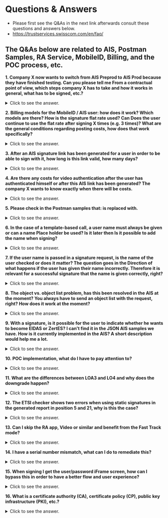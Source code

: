 # Questions & Answers 

  * Please first see the Q&As in the next link afterwards consult these questions and answers below.
  * https://trustservices.swisscom.com/en/faq/

## The Q&As below are related to AIS, Postman Samples, RA Service, MobileID, Billing, and the POC process, etc.

**1. Company X now wants to switch from AIS Preprod to AIS Prod because they have finished testing. Can you please tell me
From a contractual point of view, which steps company X has to take and how it works in general, what has to be signed, etc.?**

<details><summary>
  Click to see the answer. 
  </summary>

* Sales, in this case Marcel (Marcel.Kurz@swisscom.com), instructs us to draw up the desired contract:
* https://collaboration.swisscom.com/communities/swisscom-digital-certificate-services/SDCS_Collab/Forms/AllItems.aspx?RootFolder=%2Fcommunities%2Fswisscom%2Ddigital%2Dcertificate%2Dservices%2FSDCS%5FC5FAIS%10 5FOperations% 2FAuftr% C3% A4geSales & FolderCTID = 0x0120009F4F9BE777BD6F4F823759ED2E7DEC76 & View =% 7BE5CCB974% 2D9EE8% 2D4087% 2DAE09% 2DB90602A14D5E% 7D

* Furthermore, it must be clarified whether company X has a test account first.

</details>

**2. Billing models for the MobileID / AIS user: how does it work? Which models are there? How is the signature flat rate used? Can
Does the user continue to use the flat rate after signing X times (e.g. 3 times)? What are the general conditions regarding posting costs,
how does that work specifically?**

<details><summary>
  Click to see the answer. 
  </summary>

* The customer chooses the billing variant in the corresponding contract, but the option of billing per user / month is only available to resellers or when ordering via partners, for end customers there is only "per signature". You can find all contract templates in DMIS:
* https://internal.bizdocs.swisscom.com/dmis/start/SitePages/ProductDetail.aspx?PURL=https://internal.bizdocs.swisscom.com/dmis/1000255-All-in-Signing-Service

 </details>
 
**3. After an AIS signature link has been generated for a user in order to be able to sign with it, how long is this link valid, how many days?**
<details><summary>
  Click to see the answer. 
  </summary>
 
* If this means the SAS confirmation via SAS, you will find the answer in the Installation Guidance, Section 5.7.3: is configurable, the default is 10 minutes. I don't know more about it, because we don't have a SAS connection for our test environment and therefore don't test it.
* https://documents.swisscom.com/product/1000255-Digital_Signing_Service/Documents/Reference_Guide/Reference_Guide-All-in-Signing-Service-en.pdf
https://trustservices.swisscom.com/downloads/

</details>

**4. Are there any costs for video authentication after the user has authenticated himself or after this AIS link has been generated? The company X
wants to know exactly when there will be costs.**
<details><summary>
  Click to see the answer. 
  </summary>
 
* Please ask Marietta Heule (Marietta.Heule@swisscom.com) and / or Marcel (Marcel.Kurz@swisscom.com) in detail.

</details>

**5. Please check in the Postman samples that: is replaced with.**

<details><summary>
  Click to see the answer. 
  </summary>

* For example if you have in the Postman Sample: "sc: SignatureStandard" replace it with "sc.SignatureStandard".

</details>
 
**6. In the case of a template-based call, a user name must always be given or can a name Place holder be used? Is it later then
Is it possible to add the name when signing?**

<details><summary>
  Click to see the answer. 
  </summary>

* I assume you mean the placeholders for values from the RA evidence in the subject of on-demand signatures. Except for escaping based on the rules for DNs (RFC 2253), this is essentially a text replacement. The templates build on this and provide frequently used subjects with placeholders. You can find our documentation on this in Sections 5.9.2 and 5.9.3 in the Installation Guidance. Regarding your actual question: yes, you can put together a subject with placeholders and then assign your own value to GIVENNAME or CN.
* https://documents.swisscom.com/product/1000255-Digital_Signing_Service/Documents/Reference_Guide/Reference_Guide-All-in-Signing-Service-en.pdf
</details>
 
**7. If the user name is passed in a signature request, is the name of the user checked or does it matter? The question goes in the
Direction of what happens if the user has given their name incorrectly. Therefore it is relevant for a successful signature that the name is given correctly, right?**

<details><summary>
  Click to see the answer. 
  </summary>

* There are two tests: On the one hand, the finished subject must match the DN pattern of the on-demand service. If it is a qualified signature, the subject is also given to the RAS for verification ("Evidence Verify Call"). How your DN patterns look like and what exactly the RAS checks can be found here under Smart Registration Service.
* https://trustservices.swisscom.com/downloads/

</details>

**8. The object vs. object list problem, has this been resolved in the AIS at the moment? You always have to send an object list with the request, right?
How does it work at the moment?**

<details><summary>
  Click to see the answer. 
  </summary>

* No. Everything is the same in AIS. As far as I know, there is a workaround for this in the PDFBox Client.
* It's not about the request, but about the response. In the scheme for this there are some properties that are a list - for example the list of the created signatures or the list of OCSP and CRL. Depending on whether it contains zero, one or more elements, the property is serialized in JSON as a single value or as a list of values. But it should always be a list. If I want to work with the respective property as a client, I always have to first check whether it is a single value or a list of values. That's not the end of the world, but it's cumbersome and annoying. This problem does not exist with SOAP.

</details>
 
**9. With a signature, is it possible for the user to indicate whether he wants to become EIDAS or ZertES? I can't find it in the JSON AIS samples we have.
How is it currently implemented in the AIS? A short description would help me a lot.**

<details><summary>
  Click to see the answer. 
  </summary>

* The client selects an on-demand service for the signature. This refers to a CA server. The level of assurance and the jurisdiction for the signature are derived from the name of this CA server. How is described, among other things, in the Admin UI User Manual, Section 3.4.1. The "Data Flow Issues" currently being processed by us want to change exactly that, so that these properties are no longer defined by naming conventions, but instead end up explicitly in the database. According to the previous statement, you cannot select EIDAS or ZertES, it will certainly be adjustable later.

</details>

**10. POC implementation, what do I have to pay attention to?**

<details><summary>
  Click to see the answer. 
  </summary>

* I have to do a video registration, so I can only sign in the EU.
* This is done here.
* https://trustservices.swisscom.com/en/smart-registration-service/
* I have to register in the Swisscom Shop, so I can then also sign in Switzerland.

</details>

**11. What are the differences between LOA3 and LO4 and why does the downgrade happen?**
<details><summary>
  Click to see the answer. 
  </summary>
 
* LOA3 enables advanced signature

* LOA4 enables a qualified signature

* The reasons for a downgrade from LOA 4 to LOA 3 can be: The identification is older than 5 years, The ID document that was used for identification has expired (the user receives an SMS as a warning 30 days and 90 days beforehand), and The user has changed his means of authentication since the identification

* Change of authentication means means: Change password (link "Forgotten Password"), SIM change, MID reset (without recovery code), MID APP installed and activated (without recovery code), SIM card contract change (without recovery code)
 
</details>

**12. The ETSI checker shows two errors when using static signatures in the generated report in position 5 and 21, why is this the case?**
<details><summary>
  Click to see the answer. 
  </summary>
 
  * ETSI report link, see under PAdES-signature-1, then Full Report. Note: this link works if you are loggedin your ETSI checker account.
https://signatures-conformance-checker.etsi.org/protected/PAdESConf/TestCases/pstoia_ea473cb707cf41e1/localdoc1signed20210421121619timestamp/index.html
 
* The ETSI Signature Conformance Checker does the following (as per their homepage): https://eur03.safelinks.protection.outlook.com/?url=https%3A%2F%2Fsignatures-conformance-checker.etsi.org%2Fpub%2Findex.php&data=04%7C01%7CPaul.Muntean%40swisscom.com%7Cb8b18dbf28584312b2b308d91f7c15a0%7C364e5b87c1c7420d9beec35d19b557a1%7C1%7C0%7C637575440056859327%7CUnknown%7CTWFpbGZsb3d8eyJWIjoiMC4wLjAwMDAiLCJQIjoiV2luMzIiLCJBTiI6Ik1haWwiLCJXVCI6Mn0%3D%7C1000&sdata=G2QJbPyJOeSZ9Or2M0uZpIF620boeAPf%2FcwLNj85P50%3D&reserved=0

 * The tool performs conformance tests on: XadES, CadES, ASiC, PAdES
 * Verify the conformity of the ETSI Advanced Electronic Signatures
 * It checks the structure of the AdES signature versus the ETSI Specifications

 * When signing the document with a timestamp signature, the resulting document has just a timestamp signature, not an xAdES (Advanced Electronic) signature. Therefore, the checker correctly complains that a timestampped-only document does not conform to the expected signature:

 **Error 5:** 
 * Location-{CodeTest}:SubFilter-{CheckIfValueIsOneOfDefined}
 * Found value: 'ETSI.RFC3161''. Allowed values: adbe.pkcs7.detached,adbe.pkcs7.sha1,ETSI.CAdES.detached
 * This is because the timestamp signature is of type “ETSI.RFC3161”, which is not one of the ones listed above.

 **Error 21:**
 * Location-{CodeTest}:Contents/CAdESSignature-{VerifyCMSOrCAdESWithinPAdES}
 * The CRYPTOGRAPHIC VERIFICATION of the SIGNATURE whose certificate has been issued by "CN=Swisscom TSS CA 4.1,OU=Digital Certificate Services,2.5.4.97=VATAT-U64741248,O=Swisscom IT Services Finance S.E.,C=AT" to "CN=Swisscom TSU 4.1,OU=Digital Certificate Services,O=Swisscom IT Services Finance S.E.,2.5.4.97=VATAT-U64741248,C=AT", and whose serial number is 70191010760937081556668692045972174202, HAS FAILED. Additional details follow: message-digest attribute value does not match calculated value
 
 * This is because the timestampped content is not a CAdES signature content format.

 * So, in conclusion, the timestamping of a document is a particular case of signing a document. The ETSI Checker is not to be used for this specific use case. All the other types of signatures should render all-green reports in the checker.

 
</details>

**13. Can I skip the RA app, Video or similar and benefit from the Fast Track mode?**

<details><summary>
  Click to see the answer. 
  </summary>
 
 * ETSI checker: https://signatures-conformance-checker.etsi.org/pub/index.php
 
 * Business/ Availability: Fast Track Mode (AES)
 * only for +41 numbers/ only for swiss mobile users
 * NO support for non-+41-users within EU
 * no need to get identified via RA APP, Video or similar
 * Technically, how to setup, see below.
 
  * (NA) A.	On request, the signatory receives the document to be signed displayed in full and downloadable before the declaration of intent requesting a signature and after signature, and therefore can be sure that this specific document is signed. This is an obliged requirement!
 
  * (NA) B.	The signatory is informed before or during the expression of will that the signature is an "advanced" signature. This is an obliged requirement!
 
 	* C.	The subscriber acknowledges that a signature can only be executed after acceptance of the terms of use. The terms of use must be shown to the signatory and accepted before the first signing. The signatory must state that it has read, understood and accepted the terms. An opt-in method (e.g. tick box) should be used. Always the latest version of the terms should be shown by use of the following link: https://www.swissdigicert.ch/sdcs/portal/open_pdf?file=english%2FEN_Terms_and_Conditions_CH_pers.pdf 
 
 	* D.	The subscriber application ensures that it has been checked beforehand (e.g. when registering for the account) that the person signing possesses the mobile phone number that will be used later. This can be ensured, for example, by checking the phone number specified by the signer during registration via an SMS service (does not have to be Swisscom SMS service).
 	
* 1.1	Contents of the signature: Signature certificate
* The distinguished name in the signature certificate is as follows:

* cn=<Mobile number of the signatory with prefix "417">

* pseudonym=<Mobile number of the signatory with prefix "417">

* c="CH"

* serialnumber=<current date with format yyyymmdd-<Mobile number of the signatory with prefix "417">>

* a)	You will test the settings at your Test Account (see description below), in addition with the pdfbox examples of Paul
* b)	4.1.3 Own Registration Method with Session Token/OTP only 
* c)	Intentional use: The easiest and fastest way to test the connection to the All-in-signing service. No RA app or Smart Registration Service is used for identification, or you do not want test without identification of the RA app or Smart Registration Service during the test phase and first test the signature connection only. A 1-factor procedure (SMS with one-time password) is used for signature release, which would only be suitable for the use of advanced signatures. Or you plan to use another second factor. 
* d)	Access to the test account jurisdiction CH (ZertES) with the following claimed ID: 
* e)	ais-90days-trial-OTP:OnDemand-Advanced4 
* f)	Access to the test account jurisdiction EU (eIDAS) with the following claimed ID: 
* g)	ais-90days-trial-OTP:OnDemand-Advanced-EU
* h)	we will configure “OTP-only“ for your productive FES Account
 </details>

 **14. I have a serial number mismatch, what can I do to remediate this?**
 <details><summary>
  Click to see the answer. 
  </summary>
  
  * A serial number is related to each customer evidence which we store in our back-end.
  
  * Once the password was changed due to, for example, a password reset, or the MobileID app was reinstaled then a serial number mismatch can appear. This means that the serial number is no longer associated to the customer evidence which we store for that particular customer.
  
  * Remediation: the user has to re-identify himself.
  
  https://srsident.trustservices.swisscom.com/en/
  </details>
 
  **15. When signing I get the user/password iFrame screen, how can I bypass this in order to have a better flow and user experience?**
 <details><summary>
  Click to see the answer. 
  </summary>
  
  * In general we recommend to use MobileID instead of PWD/OTP.
  
  * The password for loggin in case of PWD/OTP can be obtained after confirming the Email the user received with the TCs. The password can at this moment be also reseted.
  
  * You need to activate your MobileID app, this works outside of Switzerland too.
  https://www.mobileid.ch/en
  
  * See also the FAQs under "Mobile ID SIM Card / eSIM"
  https://www.mobileid.ch/en/faq
  
  * After you register with MobileID, accept the TCs (as mentioned above, the user sets his password at this step) and do the SRS video identification you can sign and the user/password screen will be not shown anymore.
  
  </details>
 
  **16. What is a certificate authority (CA), certificate policy (CP), public key infrastructure (PKI), etc.?**
 <details><summary>
  Click to see the answer. 
  </summary>
  
  * A good resource to look this up is here available.
  
  https://pki.goog/faq/#faq-32
  </details>
